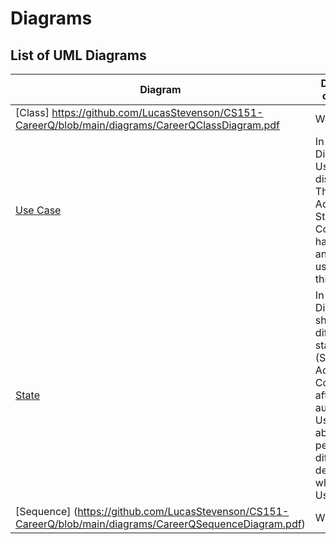 # Diagrams

## List of UML Diagrams

| Diagram | Description of Diagram |
| ------------------------------------------------------------------------- | --------------------------------------------------------------------------- |
| [Class] https://github.com/LucasStevenson/CS151-CareerQ/blob/main/diagrams/CareerQClassDiagram.pdf               | Write Here                                                                           |
| [Use Case](https://github.com/LucasStevenson/CS151-CareerQ/blob/main/diagrams/useCaseDiagram.drawio.pdf)         | In this Diagram, the Use Case is displayed. The Users: Admin, Student, and Company have different and/or same use case for this Project.                                                                            |
| [State](https://github.com/LucasStevenson/CS151-CareerQ/blob/main/diagrams/stateDiagram.drawio.pdf)              | In this State Diagram, it shows different states (Student, Admin, Company) after being authenticated. Users are able to perform different tasks depending on what role the Users have.                                                                            |
| [Sequence] (https://github.com/LucasStevenson/CS151-CareerQ/blob/main/diagrams/CareerQSequenceDiagram.pdf)        | Write Here                                                                           |
